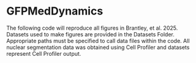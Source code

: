 # GFPMedDynamics

The following code will reproduce all figures in Brantley, et al. 2025. Datasets used to make figures are provided in the Datasets Folder. Appropriate paths must be specified to call data files within the code. All nuclear segmentation data was obtained using Cell Profiler and datasets represent Cell Profiler output.
